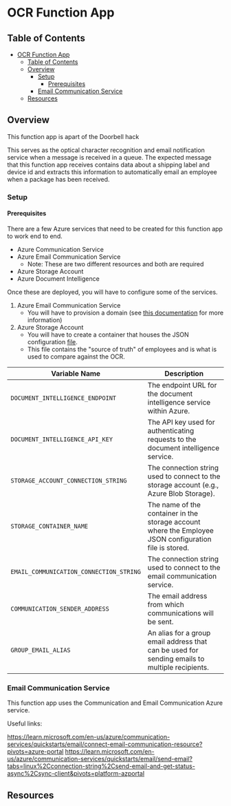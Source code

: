 # OCR Function App

## Table of Contents

- [OCR Function App](#ocr-function-app)
  - [Table of Contents](#table-of-contents)
  - [Overview](#overview)
    - [Setup](#setup)
      - [Prerequisites](#prerequisites)
    - [Email Communication Service](#email-communication-service)
  - [Resources](#resources)

## Overview

This function app is apart of the Doorbell hack

This serves as the optical character recognition
and email notification service when a message is received in a queue. The expected message
that this function app receives contains data about a shipping label and device id and extracts
this information to automatically email an employee when a package has been received.

### Setup

#### Prerequisites

There are a few Azure services that need to be created for this function app to work end to end.

- Azure Communication Service
- Azure Email Communication Service
  - Note: These are two different resources and both are required
- Azure Storage Account
- Azure Document Intelligence

Once these are deployed, you will have to configure some of the services.

1. Azure Email Communication Service
   - You will have to provision a domain (see [this documentation](https://learn.microsoft.com/en-us/azure/communication-services/quickstarts/email/connect-email-communication-resource?pivots=azure-portal) for more information)
2. Azure Storage Account
   - You will have to create a container that houses the JSON configuration [file](employees.jsonc).
   - This file contains the "source of truth" of employees and is what is used to compare against the OCR. 

| Variable Name                                   | Description                                      |
|------------------------------------------------|--------------------------------------------------|
| `DOCUMENT_INTELLIGENCE_ENDPOINT`               | The endpoint URL for the document intelligence service within Azure. |
| `DOCUMENT_INTELLIGENCE_API_KEY`                | The API key used for authenticating requests to the document intelligence service. |
| `STORAGE_ACCOUNT_CONNECTION_STRING`            | The connection string used to connect to the storage account (e.g., Azure Blob Storage). |
| `STORAGE_CONTAINER_NAME`                       | The name of the container in the storage account where the Employee JSON configuration file is stored. |
| `EMAIL_COMMUNICATION_CONNECTION_STRING`        | The connection string used to connect to the email communication service. |
| `COMMUNICATION_SENDER_ADDRESS`                 | The email address from which communications will be sent. |
| `GROUP_EMAIL_ALIAS`                            | An alias for a group email address that can be used for sending emails to multiple recipients. |

### Email Communication Service

This function app uses the Communication and Email Communication Azure service.

Useful links:

<https://learn.microsoft.com/en-us/azure/communication-services/quickstarts/email/connect-email-communication-resource?pivots=azure-portal>
<https://learn.microsoft.com/en-us/azure/communication-services/quickstarts/email/send-email?tabs=linux%2Cconnection-string%2Csend-email-and-get-status-async%2Csync-client&pivots=platform-azportal>

## Resources

